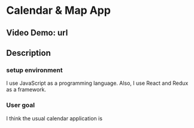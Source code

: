 # Calendar & Map App

## Video Demo: url

## Description
### setup environment
 I use JavaScript as a programming language. Also, I use React and Redux as a framework.

### User goal
I think the usual calendar application is 

